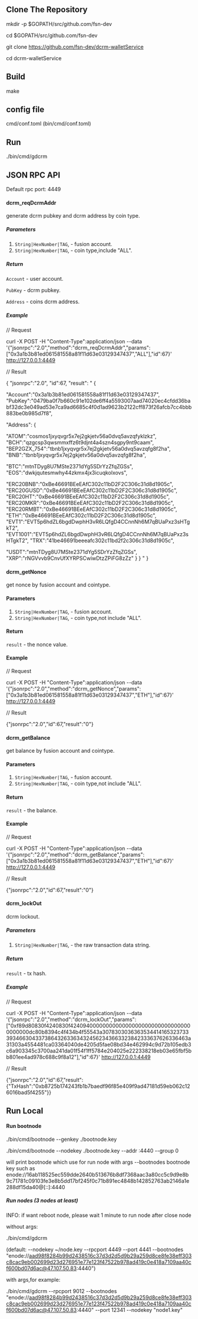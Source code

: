 ## Clone The Repository
mkdir -p $GOPATH/src/github.com/fsn-dev

cd $GOPATH/src/github.com/fsn-dev

git clone https://github.com/fsn-dev/dcrm-walletService 

cd dcrm-walletService

## Build

make

## config file

cmd/conf.toml (bin/cmd/conf.toml)

## Run

./bin/cmd/gdcrm

## JSON RPC API

Default rpc port: 4449

#### dcrm_reqDcrmAddr

generate dcrm pubkey and dcrm address by coin type.

##### Parameters

1. `String|HexNumber|TAG`, - fusion account.
2. `String|HexNumber|TAG`, - coin type,include "ALL".

##### Return

`Account` - user account.

`PubKey` - dcrm pubkey.

`Address` - coins dcrm address.

##### Example

// Request

curl -X POST -H "Content-Type":application/json --data '{"jsonrpc":"2.0","method":"dcrm_reqDcrmAddr","params":["0x3a1b3b81ed061581558a81f11d63e03129347437","ALL"],"id":67}' http://127.0.0.1:4449

// Result

{
"jsonrpc":"2.0",
"id":67,
"result":
"
{

"Account":"0x3a1b3b81ed061581558a81f11d63e03129347437",
"PubKey":"0479ba0f7b660c91e102de6ff4a5593007aad74020ec4cfdd36babf32dc3e049ad53e7ca9ad6685c4f0d1ad9623b2122cff873f26afcb7cc4bbb883be0b985d7f8",

"Address":
{

"ATOM":"cosmos1jxyqvgr5x7ej2gkjetv56a0dvq5avzqfyklzkz",
"BCH":"qzgcsp3qwsmmxffz6t9djnt4a4szn4sgpy9nt9caam",
"BEP2GZX_754":"tbnb1jxyqvgr5x7ej2gkjetv56a0dvq5avzqfg8f2ha",
"BNB":"tbnb1jxyqvgr5x7ej2gkjetv56a0dvq5avzqfg8f2ha",

"BTC":"mtnTDyg8U7MSte2371dYg5SDrYzZfqZGSs",
"EOS":"dwkjqutesmwhy44zkmx4jx3icuqkolxovs",

"ERC20BNB":"0xBe46691BEeEAfC302c11bD2F2C306c31d8d1905c",
"ERC20GUSD":"0xBe46691BEeEAfC302c11bD2F2C306c31d8d1905c",
"ERC20HT":"0xBe46691BEeEAfC302c11bD2F2C306c31d8d1905c",
"ERC20MKR":"0xBe46691BEeEAfC302c11bD2F2C306c31d8d1905c",
"ERC20RMBT":"0xBe46691BEeEAfC302c11bD2F2C306c31d8d1905c",
"ETH":"0xBe46691BEeEAfC302c11bD2F2C306c31d8d1905c",
"EVT1":"EVT5p6hdZL6bgdDwphH3vR6LQfgD4CCnnNh6M7qBUaPxz3sHTgkT2",
"EVT1001":"EVT5p6hdZL6bgdDwphH3vR6LQfgD4CCnnNh6M7qBUaPxz3sHTgkT2",
"TRX":"41be46691beeeafc302c11bd2f2c306c31d8d1905c",

"USDT":"mtnTDyg8U7MSte2371dYg5SDrYzZfqZGSs",
"XRP":"rNGVvvb9CnvUfXYRPSCwiwDtzZPiFG8zZz"
}
}
"
}

#### dcrm_getNonce

get nonce by fusion account and cointype.

#### Parameters

1. `String|HexNumber|TAG`, - fusion account.
2. `String|HexNumber|TAG`, - coin type,not include "ALL".

#### Return

`result` - the nonce value.

#### Example

// Request

curl -X POST -H "Content-Type":application/json --data '{"jsonrpc":"2.0","method":"dcrm_getNonce","params":["0x3a1b3b81ed061581558a81f11d63e03129347437","ETH"],"id":67}' http://127.0.0.1:4449

// Result

{"jsonrpc":"2.0","id":67,"result":"0"}

#### dcrm_getBalance

get balance by fusion account and cointype.

#### Parameters

1. `String|HexNumber|TAG`, - fusion account.
2. `String|HexNumber|TAG`, - coin type,not include "ALL".

#### Return

`result` - the balance.

#### Example

// Request

curl -X POST -H "Content-Type":application/json --data '{"jsonrpc":"2.0","method":"dcrm_getBalance","params":["0x3a1b3b81ed061581558a81f11d63e03129347437","ETH"],"id":67}' http://127.0.0.1:4449

// Result

{"jsonrpc":"2.0","id":67,"result":"0"}

#### dcrm_lockOut

dcrm lockout.

##### Parameters

1. `String|HexNumber|TAG`, - the raw transaction data string.

##### Return

`result` - tx hash.

##### Example

// Request

curl -X POST -H "Content-Type":application/json --data '{"jsonrpc":"2.0","method":"dcrm_lockOut","params":["0xf89d80830f4240830f42409400000000000000000000000000000000000000dc80b8394c4f434b4f55543a3078303036363534414165323733393466304337386432633634324562343663323842333637626336463a31303a4554481ca03364040de4205d5fae08bd34e462994c9d72b105edb3c6a903345c3700aa241da01f54f1ff5784e204025e222338218eb03e65fbf5bb801ee4ad978c688c9f8a12"],"id":67}' http://127.0.0.1:4449

// Result

{"jsonrpc":"2.0","id":67,"result":{"TxHash":"0xb8725b174243fb1b7baedf96f85e409f9ad47181d59eb062c126016bad5f4255"}}

## Run Local

#### Run bootnode
./bin/cmd/bootnode --genkey ./bootnode.key

./bin/cmd/bootnode --nodekey ./bootnode.key --addr :4440 --group 0

will print bootnode which use for run node with args --bootnodes
bootnode key such as enode://16ab118525ec559dde2640b513676b8df7368aac3a80cc5c9d9e8b9c71781c09103fe3e8b5dd17bf245f0c71b891ec4848b142852763ab2146a1e288df15da40@[::]:4440

##### Run nodes (3 nodes at least)
INFO: if want reboot node, please wait 1 minute to run node after close node

without args:

./bin/cmd/gdcrm

(default: --nodekey ~/node.key --rpcport 4449 --port 4441 --bootnodes "enode://aad98f8284b99d2438516c37d3d2d5d9b29a259d8ce8fe38eff303c8cac9eb002699d23d276951e77e123f47522b978ad419c0e418a7109aa40cf600bd07d6ac@47.107.50.83:4440")

with args,for example:

./bin/cmd/gdcrm --rpcport 9012 --bootnodes "enode://aad98f8284b99d2438516c37d3d2d5d9b29a259d8ce8fe38eff303c8cac9eb002699d23d276951e77e123f47522b978ad419c0e418a7109aa40cf600bd07d6ac@47.107.50.83:4440" --port 12341 --nodekey "node1.key"

